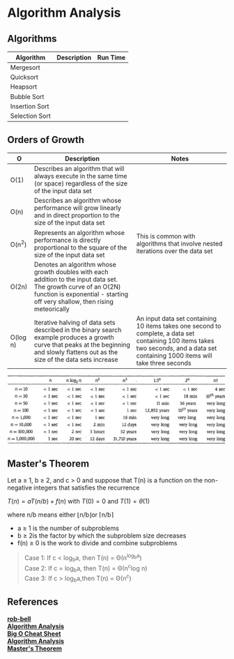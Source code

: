 # Algorithm Analysis

## Algorithms

| Algorithm      | Description | Run Time |
| -------------- | ----------- | -------- |
| Mergesort      |
| Quicksort      |             |
| Heapsort       |
| Bubble Sort    |
| Insertion Sort |
| Selection Sort |

## Orders of Growth

| O                | Description                                                                                                                                                                                    | Notes                                                                                                                                                                               |
| ---------------- | ---------------------------------------------------------------------------------------------------------------------------------------------------------------------------------------------- | ----------------------------------------------------------------------------------------------------------------------------------------------------------------------------------- |
| O(1)             | Describes an algorithm that will always execute in the same time (or space) regardless of the size of the input data set                                                                       |
| O(n)             | Describes an algorithm whose performance will grow linearly and in direct proportion to the size of the input data set                                                                         |
| O(n<sup>2</sup>) | Represents an algorithm whose performance is directly proportional to the square of the size of the input data set                                                                             | This is common with algorithms that involve nested iterations over the data set                                                                                                     |
| O(2n)            | Denotes an algorithm whose growth doubles with each addition to the input data set. The growth curve of an O(2N) function is exponential - starting off very shallow, then rising meteorically |
| O(log n)         | Iterative halving of data sets described in the binary search example produces a growth curve that peaks at the beginning and slowly flattens out as the size of the data sets increase        | An input data set containing 10 items takes one second to complete, a data set containing 100 items takes two seconds, and a data set containing 1000 items will take three seconds |

![Running Time](runningtime.jpg)

## Master's Theorem

Let a ≥ 1, b ≥ 2, and c > 0 and suppose that T(n) is a function on the non-negative integers that satisfies the recurrence

$T(n) = aT(n/b) + f(n)$ with $T(0) = 0$ and $T(1) = \theta(1)$

where n/b means either ⌊n/b⌋or ⌈n/b⌉

* a ≥ 1 is the number of subproblems
* b ≥ 2is the factor by which the subproblem size decreases
* f(n) ≥ 0 is the work to divide and combine subproblems  
>Case 1: If c < log<sub>b</sub>a, then T(n) = Θ(n<sup>log<sub>b</sub>a</sup>)  
>Case 2: If c = log<sub>b</sub>a, then T(n) = Θ(n<sup>c</sup>log n)  
>Case 3: If c > log<sub>b</sub>a,then T(n) = Θ(n<sup>c</sup>)

## References

**[rob-bell](https://rob-bell.net/2009/06/a-beginners-guide-to-big-o-notation/)**  
**[Algorithm Analysis](https://www.geeksforgeeks.org/fundamentals-of-algorithms/#AnalysisofAlgorithms)**  
**[Big O Cheat Sheet](http://bigocheatsheet.com/)**  
**[Algorithm Analysis](https://www.cs.princeton.edu/~wayne/kleinberg-tardos/pdf/02AlgorithmAnalysis.pdf)**  
**[Master's Theorem](https://www.cs.princeton.edu/~wayne/kleinberg-tardos/pdf/05DivideAndConquerII.pdf)**

